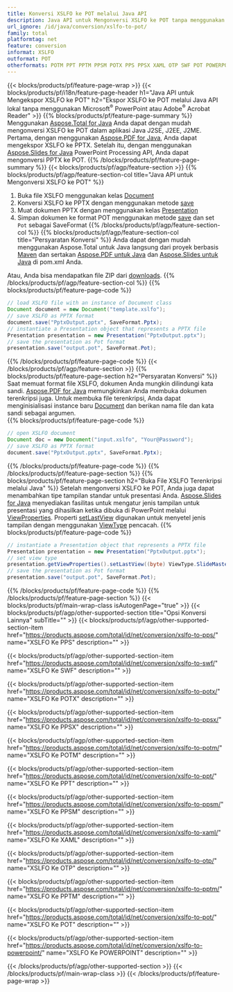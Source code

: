 ```yaml
---
title: Konversi XSLFO ke POT melalui Java API
description: Java API untuk Mengonversi XSLFO ke POT tanpa menggunakan Microsoft Word
url_ignore: /id/java/conversion/xslfo-to-pot/
family: total
platformtag: net
feature: conversion
informat: XSLFO
outformat: POT
otherformats: POTM PPT PPTM PPSM POTX PPS PPSX XAML OTP SWF POT POWERPOINT
---
```

{{< blocks/products/pf/feature-page-wrap >}}
{{< blocks/products/pf/i18n/feature-page-header h1="Java API untuk Mengekspor XSLFO ke POT" h2="Ekspor XSLFO ke POT melalui Java API lokal tanpa menggunakan Microsoft<sup>&reg;</sup> PowerPoint atau Adobe<sup>&reg;</sup> Acrobat Reader" >}}
{{% blocks/products/pf/feature-page-summary %}}
Menggunakan [Aspose.Total for Java](https://products.aspose.com/total/java/) Anda dapat dengan mudah mengonversi XSLFO ke POT dalam aplikasi Java J2SE, J2EE, J2ME. Pertama, dengan menggunakan [Aspose.PDF for Java](https://products.aspose.com/pdf/java/), Anda dapat mengekspor XSLFO ke PPTX. Setelah itu, dengan menggunakan [Aspose.Slides for Java](https://products.aspose.com/slides/java/) PowerPoint Processing API, Anda dapat mengonversi PPTX ke POT.
{{% /blocks/products/pf/feature-page-summary  %}}
{{< blocks/products/pf/agp/feature-section >}}
{{% blocks/products/pf/agp/feature-section-col title="Java API untuk Mengonversi XSLFO ke POT" %}}
1. Buka file XSLFO menggunakan kelas [Document](https://reference.aspose.com/pdf/java/com.aspose.pdf/Document)
2. Konversi XSLFO ke PPTX dengan menggunakan metode [save](https://reference.aspose.com/pdf/java/com.aspose.pdf/Document#save-java.lang.String-int-)
3. Muat dokumen PPTX dengan menggunakan kelas [Presentation](https://reference.aspose.com/slides/java/com.aspose.slides/Presentation)
4. Simpan dokumen ke format POT menggunakan metode [save](https://reference.aspose.com/slides/java/com.aspose.slides/Presentation#save-java.lang.String-int-) dan set ` Pot` sebagai SaveFormat
{{% /blocks/products/pf/agp/feature-section-col %}}
{{% blocks/products/pf/agp/feature-section-col title="Persyaratan Konversi" %}}
Anda dapat dengan mudah menggunakan Aspose.Total untuk Java langsung dari proyek berbasis [Maven](https://releases.aspose.com/total/java/) dan sertakan [Aspose.PDF untuk Java](https://docs.aspose.com/pdf/java/installation/) dan [Aspose.Slides untuk Java](https://docs.aspose.com/slides/java/installation/) di pom.xml Anda.

Atau, Anda bisa mendapatkan file ZIP dari [downloads](https://releases.aspose.com/total/java).
{{% /blocks/products/pf/agp/feature-section-col %}}
{{% blocks/products/pf/feature-page-code %}}

```java
// load XSLFO file with an instance of Document class
Document document = new Document("template.xslfo");
// save XSLFO as PPTX format 
document.save("PptxOutput.pptx", SaveFormat.Pptx); 
// instantiate a Presentation object that represents a PPTX file
Presentation presentation = new Presentation("PptxOutput.pptx");
// save the presentation as Pot format
presentation.save("output.pot", SaveFormat.Pot);   
```

{{% /blocks/products/pf/feature-page-code %}}
{{< /blocks/products/pf/agp/feature-section >}}
{{% blocks/products/pf/feature-page-section  h2="Persyaratan Konversi" %}}
Saat memuat format file XSLFO, dokumen Anda mungkin dilindungi kata sandi. [Aspose.PDF for Java](https://products.aspose.com/pdf/java/) memungkinkan Anda membuka dokumen terenkripsi juga. Untuk membuka file terenkripsi, Anda dapat menginisialisasi instance baru [Document](https://reference.aspose.com/pdf/java/com.aspose.pdf/Document#Document-java.lang.String-java.lang.String-) dan berikan nama file dan kata sandi sebagai argumen.  
{{% blocks/products/pf/feature-page-code %}}

```java
// open XSLFO document
Document doc = new Document("input.xslfo", "Your@Password");
// save XSLFO as PPTX format 
document.save("PptxOutput.pptx", SaveFormat.Pptx); 

```

{{% /blocks/products/pf/feature-page-code  %}}
{{% /blocks/products/pf/feature-page-section %}}
{{% blocks/products/pf/feature-page-section  h2="Buka File XSLFO Terenkripsi melalui Java" %}}
Setelah mengonversi XSLFO ke POT, Anda juga dapat menambahkan tipe tampilan standar untuk presentasi Anda. [Aspose.Slides for Java](https://products.aspose.com/slides/java/) menyediakan fasilitas untuk mengatur jenis tampilan untuk presentasi yang dihasilkan ketika dibuka di PowerPoint melalui [ViewProperties](https://reference.aspose.com/slides/Java/com.aspose.slides/ViewProperties). Properti [setLastView](https://reference.aspose.com/slides/java/com.aspose.slides/ViewProperties#setLastView-int-) digunakan untuk menyetel jenis tampilan dengan menggunakan [ViewType](https://reference.aspose.com/slides/java/com.aspose.slides/ViewType) pencacah. 
{{% blocks/products/pf/feature-page-code %}}

```java
// instantiate a Presentation object that represents a PPTX file
Presentation presentation = new Presentation("PptxOutput.pptx");
// set view type
presentation.getViewProperties().setLastView((byte) ViewType.SlideMasterView);
// save the presentation as Pot format
presentation.save("output.pot", SaveFormat.Pot);    
```

{{% /blocks/products/pf/feature-page-code  %}}
{{% /blocks/products/pf/feature-page-section %}}
{{< blocks/products/pf/main-wrap-class isAutogenPage="true" >}}
{{< blocks/products/pf/agp/other-supported-section title="Opsi Konversi Lainnya" subTitle="" >}}
{{< blocks/products/pf/agp/other-supported-section-item href="https://products.aspose.com/total/id/net/conversion/xslfo-to-pps/" name="XSLFO Ke PPS" description="" >}}

{{< blocks/products/pf/agp/other-supported-section-item href="https://products.aspose.com/total/id/net/conversion/xslfo-to-swf/" name="XSLFO Ke SWF" description="" >}}

{{< blocks/products/pf/agp/other-supported-section-item href="https://products.aspose.com/total/id/net/conversion/xslfo-to-potx/" name="XSLFO Ke POTX" description="" >}}

{{< blocks/products/pf/agp/other-supported-section-item href="https://products.aspose.com/total/id/net/conversion/xslfo-to-ppsx/" name="XSLFO Ke PPSX" description="" >}}

{{< blocks/products/pf/agp/other-supported-section-item href="https://products.aspose.com/total/id/net/conversion/xslfo-to-potm/" name="XSLFO Ke POTM" description="" >}}

{{< blocks/products/pf/agp/other-supported-section-item href="https://products.aspose.com/total/id/net/conversion/xslfo-to-ppt/" name="XSLFO Ke PPT" description="" >}}

{{< blocks/products/pf/agp/other-supported-section-item href="https://products.aspose.com/total/id/net/conversion/xslfo-to-ppsm/" name="XSLFO Ke PPSM" description="" >}}

{{< blocks/products/pf/agp/other-supported-section-item href="https://products.aspose.com/total/id/net/conversion/xslfo-to-xaml/" name="XSLFO Ke XAML" description="" >}}

{{< blocks/products/pf/agp/other-supported-section-item href="https://products.aspose.com/total/id/net/conversion/xslfo-to-otp/" name="XSLFO Ke OTP" description="" >}}

{{< blocks/products/pf/agp/other-supported-section-item href="https://products.aspose.com/total/id/net/conversion/xslfo-to-pptm/" name="XSLFO Ke PPTM" description="" >}}

{{< blocks/products/pf/agp/other-supported-section-item href="https://products.aspose.com/total/id/net/conversion/xslfo-to-pot/" name="XSLFO Ke POT" description="" >}}

{{< blocks/products/pf/agp/other-supported-section-item href="https://products.aspose.com/total/id/net/conversion/xslfo-to-powerpoint/" name="XSLFO Ke POWERPOINT" description="" >}}


{{< /blocks/products/pf/agp/other-supported-section >}}
{{< /blocks/products/pf/main-wrap-class >}}
{{< /blocks/products/pf/feature-page-wrap >}}